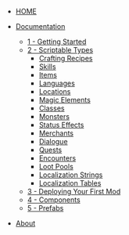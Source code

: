 <!-- docs/_sidebar.md -->


* [HOME](../AsteriaDocumentation/readme)


* [Documentation](../AsteriaDocumentation/readme)
  * [1 - Getting Started](./documentation/gettingstarted/index)
  * [2 - Scriptable Types](./documentation/scriptabletypes/index)
    * [Crafting Recipes]()
    * [Skills]()
    * [Items]()
    * [Languages]()
    * [Locations]()
    * [Magic Elements]()
    * [Classes]()
    * [Monsters]()
    * [Status Effects]()
    * [Merchants]()
    * [Dialogue]()
    * [Quests]()
    * [Encounters]()
    * [Loot Pools]()
    * [Localization Strings]()
    * [Localization Tables]()
  * [3 - Deploying Your First Mod](./documentation/deployingyourfirstmod/index)
  * [4 - Components](./documentation/components/index)
  * [5 - Prefabs](./documentation/prefabs/index)
 
 
* [About](./about/index)